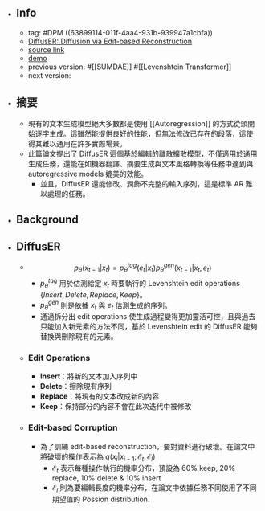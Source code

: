 - ## Info
	- tag: #DPM ((63899114-011f-4aa4-931b-939947a1cbfa))
	- [DiffusER: Diffusion via Edit-based Reconstruction](https://openreview.net/forum?id=nG9RF9z1yy3)
	- [source link]()
	- [demo]()
	- previous version: #[[SUMDAE]] #[[Levenshtein Transformer]]
	- next version:
- ## 摘要
	- 現有的文本生成模型絕大多數都是使用 [[Autoregression]] 的方式從頭開始逐字生成。這雖然能提供良好的性能，但無法修改已存在的段落，這使得其難以通用在許多實際場景。
	- 此篇論文提出了 DiffusER 這個基於編輯的離散擴散模型，不僅適用於通用生成任務，還能在如機器翻譯、摘要生成與文本風格轉換等任務中達到與 autoregressive models 媲美的效能。
		- 並且，DiffusER 還能修改、潤飾不完整的輸入序列，這是標準 AR 難以處理的任務。
- ## Background
- ## DiffusER
	- $$p_{\theta}(x_{t-1}|x_t)=p^{tag}_{\theta}(e_t|x_t)p^{gen}_{\theta}(x_{t-1}|x_t,e_t)$$
		- $p^{tag}_{\theta}$ 用於估測給定 $x_t$ 時要執行的 Levenshtein edit operations $\{Insert, Delete, Replace, Keep\}$。
		- $p^{gen}_{\theta}$ 則是依據 $x_t$ 與 $e_t$ 估測生成的序列。
		- 通過拆分出 edit operations 使生成過程變得更加靈活可控，且與過去只能加入新元素的方法不同，基於 Levenshtein edit 的 DiffusER 能夠替換與刪除現有的元素。
	- ### Edit Operations
		- **Insert**：將新的文本加入序列中
		- **Delete**：擦除現有序列
		- **Replace**：將現有的文本改成新的內容
		- **Keep**：保持部分的內容不會在此次迭代中被修改
	- ### Edit-based Corruption
		- 為了訓練 edit-based reconstruction，要對資料進行破壞。在論文中將破壞的操作表示為 $q(x_i|x_{i-1};\mathcal{E}_t,\mathcal{E}_l)$
			- $\mathcal{E}_t$ 表示每種操作執行的機率分布，預設為 60% keep, 20% replace, 10% delete & 10% insert
			- $\mathcal{E}_l$ 則為要編輯長度的機率分布，在論文中依據任務不同使用了不同期望值的 Possion distribution.